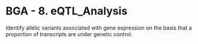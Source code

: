 # BGA - 8. eQTL_Analysis
Identify allelic variants associated with gene expression on the basis that a proportion of transcripts are under genetic control.
